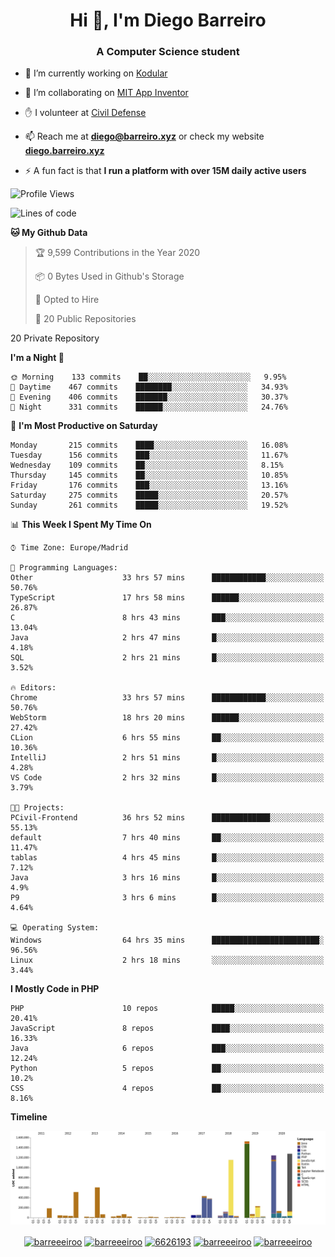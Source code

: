 <h1 align="center">Hi 👋, I'm Diego Barreiro</h1>
<h3 align="center">A Computer Science student</h3>

- 🔭 I’m currently working on [Kodular](https://www.kodular.io)

- 👯 I’m collaborating on [MIT App Inventor](https://github.com/mit-cml/appinventor-sources)

- ✋ I volunteer at [Civil Defense](https://proteccioncivil.sdc.gal)

- 📫 Reach me at **diego@barreiro.xyz** or check my website **[diego.barreiro.xyz](https://diego.barreiro.xyz)**

- ⚡ A fun fact is that **I run a platform with over 15M daily active users**

<!--START_SECTION:waka-->
![Profile Views](http://img.shields.io/badge/Profile%20Views-6-blue)

![Lines of code](https://img.shields.io/badge/From%20Hello%20World%20I%27ve%20Written-25.9%20million%20lines%20of%20code-blue)

**🐱 My Github Data** 

> 🏆 9,599 Contributions in the Year 2020
 > 
> 📦 0 Bytes Used in Github's Storage 
 > 
> 💼 Opted to Hire
 > 
> 📜 20 Public Repositories 
 > 
20 Private Repository 
 > 
**I'm a Night 🦉** 

```text
🌞 Morning    133 commits    ██░░░░░░░░░░░░░░░░░░░░░░░   9.95% 
🌆 Daytime    467 commits    ████████░░░░░░░░░░░░░░░░░   34.93% 
🌃 Evening    406 commits    ███████░░░░░░░░░░░░░░░░░░   30.37% 
🌙 Night      331 commits    ██████░░░░░░░░░░░░░░░░░░░   24.76%

```
📅 **I'm Most Productive on Saturday** 

```text
Monday       215 commits    ████░░░░░░░░░░░░░░░░░░░░░   16.08% 
Tuesday      156 commits    ███░░░░░░░░░░░░░░░░░░░░░░   11.67% 
Wednesday    109 commits    ██░░░░░░░░░░░░░░░░░░░░░░░   8.15% 
Thursday     145 commits    ██░░░░░░░░░░░░░░░░░░░░░░░   10.85% 
Friday       176 commits    ███░░░░░░░░░░░░░░░░░░░░░░   13.16% 
Saturday     275 commits    █████░░░░░░░░░░░░░░░░░░░░   20.57% 
Sunday       261 commits    █████░░░░░░░░░░░░░░░░░░░░   19.52%

```


📊 **This Week I Spent My Time On** 

```text
⌚︎ Time Zone: Europe/Madrid

💬 Programming Languages: 
Other                    33 hrs 57 mins      ████████████░░░░░░░░░░░░░   50.76% 
TypeScript               17 hrs 58 mins      ██████░░░░░░░░░░░░░░░░░░░   26.87% 
C                        8 hrs 43 mins       ███░░░░░░░░░░░░░░░░░░░░░░   13.04% 
Java                     2 hrs 47 mins       █░░░░░░░░░░░░░░░░░░░░░░░░   4.18% 
SQL                      2 hrs 21 mins       █░░░░░░░░░░░░░░░░░░░░░░░░   3.52%

🔥 Editors: 
Chrome                   33 hrs 57 mins      ████████████░░░░░░░░░░░░░   50.76% 
WebStorm                 18 hrs 20 mins      ██████░░░░░░░░░░░░░░░░░░░   27.42% 
CLion                    6 hrs 55 mins       ██░░░░░░░░░░░░░░░░░░░░░░░   10.36% 
IntelliJ                 2 hrs 51 mins       █░░░░░░░░░░░░░░░░░░░░░░░░   4.28% 
VS Code                  2 hrs 32 mins       █░░░░░░░░░░░░░░░░░░░░░░░░   3.79%

🐱‍💻 Projects: 
PCivil-Frontend          36 hrs 52 mins      █████████████░░░░░░░░░░░░   55.13% 
default                  7 hrs 40 mins       ██░░░░░░░░░░░░░░░░░░░░░░░   11.47% 
tablas                   4 hrs 45 mins       █░░░░░░░░░░░░░░░░░░░░░░░░   7.12% 
Java                     3 hrs 16 mins       █░░░░░░░░░░░░░░░░░░░░░░░░   4.9% 
P9                       3 hrs 6 mins        █░░░░░░░░░░░░░░░░░░░░░░░░   4.64%

💻 Operating System: 
Windows                  64 hrs 35 mins      ████████████████████████░   96.56% 
Linux                    2 hrs 18 mins       ░░░░░░░░░░░░░░░░░░░░░░░░░   3.44%

```

**I Mostly Code in PHP** 

```text
PHP                      10 repos            █████░░░░░░░░░░░░░░░░░░░░   20.41% 
JavaScript               8 repos             ████░░░░░░░░░░░░░░░░░░░░░   16.33% 
Java                     6 repos             ███░░░░░░░░░░░░░░░░░░░░░░   12.24% 
Python                   5 repos             ██░░░░░░░░░░░░░░░░░░░░░░░   10.2% 
CSS                      4 repos             ██░░░░░░░░░░░░░░░░░░░░░░░   8.16%

```


**Timeline**

![Chart not found](https://raw.githubusercontent.com/barreeeiroo/barreeeiroo/master/charts/bar_graph.png) 


<!--END_SECTION:waka-->

<p align="center">
<a href="https://twitter.com/barreeeiroo" target="blank"><img align="center" src="https://cdn.jsdelivr.net/npm/simple-icons@3.0.1/icons/twitter.svg" alt="barreeeiroo" height="20" width="20" /></a>
<a href="https://linkedin.com/in/barreeeiroo" target="blank"><img align="center" src="https://cdn.jsdelivr.net/npm/simple-icons@3.0.1/icons/linkedin.svg" alt="barreeeiroo" height="20" width="20" /></a>
<a href="https://stackoverflow.com/users/6626193" target="blank"><img align="center" src="https://cdn.jsdelivr.net/npm/simple-icons@3.0.1/icons/stackoverflow.svg" alt="6626193" height="20" width="20" /></a>
<a href="https://fb.com/barreeeiroo" target="blank"><img align="center" src="https://cdn.jsdelivr.net/npm/simple-icons@3.0.1/icons/facebook.svg" alt="barreeeiroo" height="20" width="20" /></a>
<a href="https://instagram.com/barreeeiroo" target="blank"><img align="center" src="https://cdn.jsdelivr.net/npm/simple-icons@3.0.1/icons/instagram.svg" alt="barreeeiroo" height="20" width="20" /></a>
</p>
